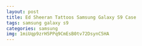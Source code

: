 ```yaml
---
layout: post
title: Ed Sheeran Tattoos Samsung Galaxy S9 Case
tags: samsung galaxy s9
categories: samsung
img: 1miUqp9zrH5PPq9CmEsB0tv72DsynC5HA
---
```

